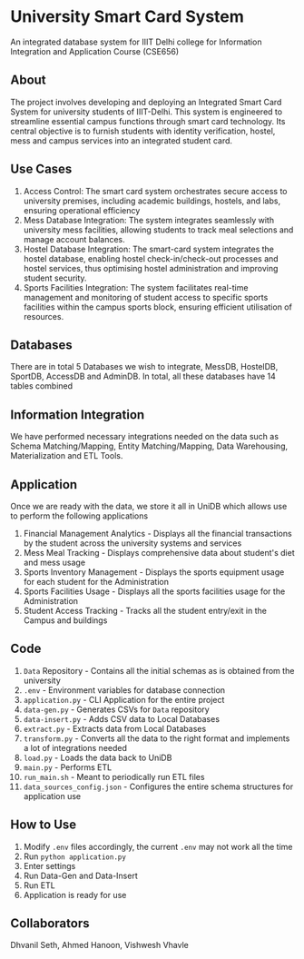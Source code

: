 # University Smart Card System

An integrated database system for IIIT Delhi college for Information Integration and Application Course (CSE656)

## About

The project involves developing and deploying an Integrated Smart Card System for university students of IIIT-Delhi. This system is engineered to streamline essential campus functions through smart card technology. Its central objective is to furnish students with identity verification, hostel, mess and campus services into an integrated student card.

## Use Cases

1. Access Control: The smart card system orchestrates secure access to university premises, including academic buildings, hostels, and labs, ensuring operational efficiency  
2. Mess Database Integration: The system integrates seamlessly with university mess facilities, allowing students to track meal selections and manage account balances.  
3. Hostel Database Integration: The smart-card system integrates the hostel database, enabling hostel check-in/check-out processes and hostel services, thus optimising hostel administration and improving student security.  
4. Sports Facilities Integration: The system facilitates real-time management and monitoring of student access to specific sports facilities within the campus sports block, ensuring efficient utilisation of resources.

## Databases

There are in total 5 Databases we wish to integrate, MessDB, HostelDB, SportDB, AccessDB and AdminDB. In total, all these databases have 14 tables combined

## Information Integration

We have performed necessary integrations needed on the data such as Schema Matching/Mapping, Entity Matching/Mapping, Data Warehousing, Materialization and ETL Tools.

## Application

Once we are ready with the data, we store it all in UniDB which allows use to perform the following applications
1. Financial Management Analytics - Displays all the financial transactions by the student across the university systems and services  
2. Mess Meal Tracking - Displays comprehensive data about student's diet and mess usage
3. Sports Inventory Management - Displays the sports equipment usage for each student for the Administration  
4. Sports Facilities Usage - Displays all the sports facilities usage for the Administration  
5. Student Access Tracking - Tracks all the student entry/exit in the Campus and buildings

## Code

1. `Data` Repository - Contains all the initial schemas as is obtained from the university  
2. `.env` - Environment variables for database connection
3. `application.py` - CLI Application for the entire project
4. `data-gen.py` - Generates CSVs for `Data` repository
5. `data-insert.py` - Adds CSV data to Local Databases
6. `extract.py` - Extracts data from Local Databases
7. `transform.py` - Converts all the data to the right format and implements a lot of integrations needed
8. `load.py` - Loads the data back to UniDB
9. `main.py` - Performs ETL
10. `run_main.sh` - Meant to periodically run ETL files
11. `data_sources_config.json` - Configures the entire schema structures for application use

## How to Use

1. Modify `.env` files accordingly, the current `.env` may not work all the time
2. Run `python application.py`
3. Enter settings
4. Run Data-Gen and Data-Insert
5. Run ETL
6. Application is ready for use

## Collaborators

Dhvanil Seth, Ahmed Hanoon, Vishwesh Vhavle
